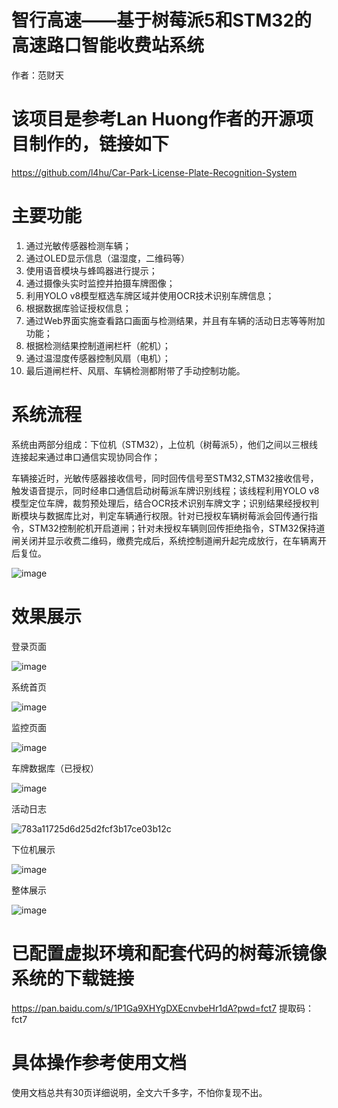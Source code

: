 # 智行高速——基于树莓派5和STM32的高速路口智能收费站系统
作者：范财天

# 该项目是参考Lan Huong作者的开源项目制作的，链接如下
https://github.com/l4hu/Car-Park-License-Plate-Recognition-System

# 主要功能

1. 通过光敏传感器检测车辆；
2. 通过OLED显示信息（温湿度，二维码等）
3. 使用语音模块与蜂鸣器进行提示；
4. 通过摄像头实时监控并拍摄车牌图像；
5. 利用YOLO v8模型框选车牌区域并使用OCR技术识别车牌信息；
6. 根据数据库验证授权信息；
7. 通过Web界面实施查看路口画面与检测结果，并且有车辆的活动日志等等附加功能；
8. 根据检测结果控制道闸栏杆（舵机）；
9. 通过温湿度传感器控制风扇（电机）；
10. 最后道闸栏杆、风扇、车辆检测都附带了手动控制功能。

# 系统流程
系统由两部分组成：下位机（STM32），上位机（树莓派5），他们之间以三根线连接起来通过串口通信实现协同合作；

车辆接近时，光敏传感器接收信号，同时回传信号至STM32,STM32接收信号，触发语音提示，同时经串口通信启动树莓派车牌识别线程；该线程利用YOLO v8模型定位车牌，裁剪预处理后，结合OCR技术识别车牌文字；识别结果经授权判断模块与数据库比对，判定车辆通行权限。针对已授权车辆树莓派会回传通行指令，STM32控制舵机开启道闸；针对未授权车辆则回传拒绝指令，STM32保持道闸关闭并显示收费二维码，缴费完成后，系统控制道闸升起完成放行，在车辆离开后复位。



![image](https://github.com/user-attachments/assets/1c50a64c-d87b-4b9c-8810-c3d8237cec1d)

# 效果展示


登录页面

![image](https://github.com/user-attachments/assets/86aff8e6-3e2a-4b87-a54a-24c0bab7195c)

系统首页

![image](https://github.com/user-attachments/assets/ac550882-2b37-4e4e-b6bf-e7efc9bc345b)

监控页面

![image](https://github.com/user-attachments/assets/7df099e6-7fe0-43b3-9ed7-4a7d06b39a1a)

车牌数据库（已授权）

![image](https://github.com/user-attachments/assets/b0011523-32c4-4224-9e6b-b6a46a8d83a0)

活动日志

![783a11725d6d25d2fcf3b17ce03b12c](https://github.com/user-attachments/assets/0945b7d7-3abe-4851-8dc9-01a0d4164c2f)


下位机展示

![image](https://github.com/user-attachments/assets/9b49eabf-8166-4ef3-ad2a-d09a462973fa)


整体展示

![image](https://github.com/user-attachments/assets/b9991f16-bb38-47a3-a7ff-10bfa7a3f7e6)



# 已配置虚拟环境和配套代码的树莓派镜像系统的下载链接

https://pan.baidu.com/s/1P1Ga9XHYgDXEcnvbeHr1dA?pwd=fct7 
提取码：fct7


# 具体操作参考使用文档
使用文档总共有30页详细说明，全文六千多字，不怕你复现不出。



































